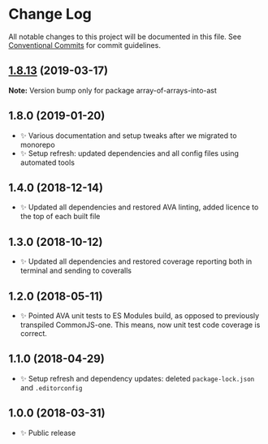 # Change Log

All notable changes to this project will be documented in this file.
See [Conventional Commits](https://conventionalcommits.org) for commit guidelines.

## [1.8.13](https://gitlab.com/codsen/codsen/compare/array-of-arrays-into-ast@1.8.10...array-of-arrays-into-ast@1.8.13) (2019-03-17)

**Note:** Version bump only for package array-of-arrays-into-ast





## 1.8.0 (2019-01-20)

- ✨ Various documentation and setup tweaks after we migrated to monorepo
- ✨ Setup refresh: updated dependencies and all config files using automated tools

## 1.4.0 (2018-12-14)

- ✨ Updated all dependencies and restored AVA linting, added licence to the top of each built file

## 1.3.0 (2018-10-12)

- ✨ Updated all dependencies and restored coverage reporting both in terminal and sending to coveralls

## 1.2.0 (2018-05-11)

- ✨ Pointed AVA unit tests to ES Modules build, as opposed to previously transpiled CommonJS-one. This means, now unit test code coverage is correct.

## 1.1.0 (2018-04-29)

- ✨ Setup refresh and dependency updates: deleted `package-lock.json` and `.editorconfig`

## 1.0.0 (2018-03-31)

- ✨ Public release
